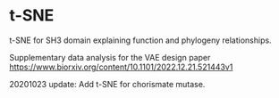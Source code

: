# t-SNE
t-SNE for SH3 domain explaining function and phylogeny relationships.

Supplementary data analysis for the VAE design paper https://www.biorxiv.org/content/10.1101/2022.12.21.521443v1

20201023 update:
Add t-SNE for chorismate mutase.

